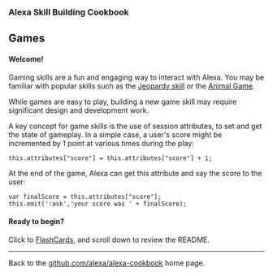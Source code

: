 
### Alexa Skill Building Cookbook
## Games <a id="title"></a>


#### Welcome! <a id="intro"></a>

Gaming skills are a fun and engaging way to interact with Alexa.
You may be familiar with popular skills such as the [Jeopardy skill](https://www.amazon.com/Sony-Pictures-Television-Jeopardy/dp/B019G0M2WS/ref=sr_1_1?s=digital-skills&ie=UTF8&qid=1497841510&sr=1-1&keywords=jeopardy) or the [Animal Game](https://www.amazon.com/Alex-Rublinetsky-Animal-Game/dp/B017OBYNZU/ref=sr_1_1?s=digital-skills&ie=UTF8&qid=1497841561&sr=1-1&keywords=game).

While games are easy to play, building a new game skill may require significant design and development work.

A key concept for game skills is the use of session attributes, to set and get the state of gameplay.
In a simple case, a user's score might be incremented by 1 point at various times during the play:

```
this.attributes["score"] = this.attributes["score"] + 1;
```

At the end of the game, Alexa can get this attribute and say the score to the user:

```
var finalScore = this.attributes["score"];
this.emit(':ask','your score was ' + finalScore);
```

#### Ready to begin?

Click to [FlashCards](FlashCards), and scroll down to review the README.


<hr />

Back to the [github.com/alexa/alexa-cookbook](https://github.com/alexa/alexa-cookbook) home page.

